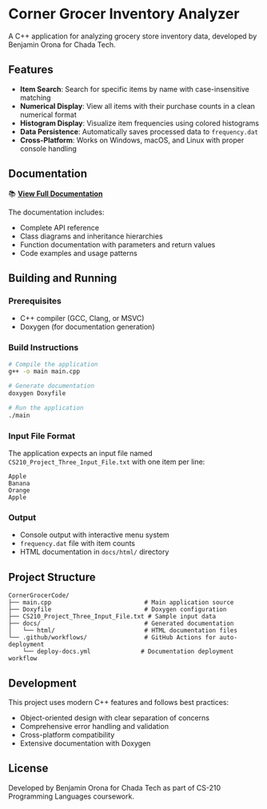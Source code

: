 # Corner Grocer Inventory Analyzer

A C++ application for analyzing grocery store inventory data, developed by Benjamin Orona for Chada Tech.

## Features

- **Item Search**: Search for specific items by name with case-insensitive matching
- **Numerical Display**: View all items with their purchase counts in a clean numerical format
- **Histogram Display**: Visualize item frequencies using colored histograms
- **Data Persistence**: Automatically saves processed data to `frequency.dat`
- **Cross-Platform**: Works on Windows, macOS, and Linux with proper console handling

## Documentation

📚 **[View Full Documentation](https://cyberben3d.github.io/corner-grocer-inventory-analyzer)**

The documentation includes:
- Complete API reference
- Class diagrams and inheritance hierarchies
- Function documentation with parameters and return values
- Code examples and usage patterns

## Building and Running

### Prerequisites
- C++ compiler (GCC, Clang, or MSVC)
- Doxygen (for documentation generation)

### Build Instructions
```bash
# Compile the application
g++ -o main main.cpp

# Generate documentation
doxygen Doxyfile

# Run the application
./main
```

### Input File Format
The application expects an input file named `CS210_Project_Three_Input_File.txt` with one item per line:
```
Apple
Banana
Orange
Apple
```

### Output
- Console output with interactive menu system
- `frequency.dat` file with item counts
- HTML documentation in `docs/html/` directory

## Project Structure

```
CornerGrocerCode/
├── main.cpp                          # Main application source
├── Doxyfile                          # Doxygen configuration
├── CS210_Project_Three_Input_File.txt # Sample input data
├── docs/                             # Generated documentation
│   └── html/                         # HTML documentation files
└── .github/workflows/                # GitHub Actions for auto-deployment
    └── deploy-docs.yml              # Documentation deployment workflow
```

## Development

This project uses modern C++ features and follows best practices:
- Object-oriented design with clear separation of concerns
- Comprehensive error handling and validation
- Cross-platform compatibility
- Extensive documentation with Doxygen

## License

Developed by Benjamin Orona for Chada Tech as part of CS-210 Programming Languages coursework. 
